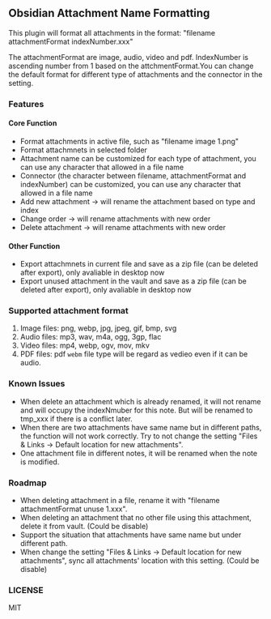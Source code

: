 ## Obsidian Attachment Name Formatting
This plugin will format all attachments in the format: "filename attachmentFormat indexNumber.xxx"

The attachmentFormat are image, audio, video and pdf. IndexNumber is ascending number from 1 based on the attchmentFormat.You can change the default format for different type of attachments and the connector in the setting.

### Features

#### Core Function
- Format attachments in active file, such as "filename image 1.png"
- Format attachmnets in selected folder
- Attachment name can be customized for each type of attachment, you can use any character that allowed in a file name
- Connector (the character between filename, attachmentFormat and indexNumber) can be customized, you can use any character that allowed in a file name
- Add new attachment -> will rename the attachment based on type and index
- Change order -> will rename attachments with new order
- Delete attachment -> will rename attachments with new order

#### Other Function
- Export attachmnets in current file and save as a zip file (can be deleted after export), only avaliable in desktop now
- Export unused attachment in the vault and save as a zip file (can be deleted after export), only avaliable in desktop now


### Supported attachment format
1. Image files: png, webp, jpg, jpeg, gif, bmp, svg
2. Audio files: mp3, wav, m4a, ogg, 3gp, flac
3. Video files: mp4, webp, ogv, mov, mkv
4. PDF files: pdf
`webm` file type will be regard as vedieo even if it can be audio.


### Known Issues
- When delete an attachment which is already renamed, it will not rename and will occupy the indexNmuber for this note. But will be renamed to tmp_xxx if there is a conflict later.
- When there are two attachments have same name but in different paths, the function will not work correctly. Try to not change the setting "Files & Links -> Default location for new attachments".
- One attachment file in different notes, it will be renamed when the note is modified.


### Roadmap
- When deleting attachment in a file, rename it with "filename attachmentFormat unuse 1.xxx".
- When deleting an attachment that no other file using this attachment, delete it from vault. (Could be disable)
- Support the situation that attachments have same name but under different path.
- When change the setting "Files & Links -> Default location for new attachments", sync all attachments' location with this setting. (Could be disable)

### LICENSE
MIT